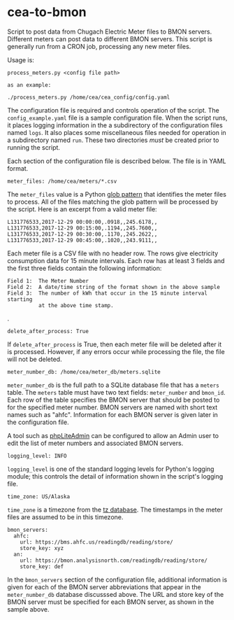 # cea-to-bmon

Script to post data from Chugach Electric Meter files to BMON servers.
Different meters can post data to different BMON servers.  This script
is generally run from a CRON job, processing any new meter files.

Usage is:

    process_meters.py <config file path>

    as an example:

    ./process_meters.py /home/cea/cea_config/config.yaml

The configuration file is required and controls operation of the script.
The `config_example.yaml` file is a sample configuration file.  When the script
runs, it places logging information in the a subdirectory of the configuration
files named `logs`.  It also places some miscellaneous files needed for operation
in a subdirectory named `run`.  These two directories *must* be created prior to
running the script.

Each section of the configuration file is described below.  The file is in YAML format.

    meter_files: /home/cea/meters/*.csv

The `meter_files` value is a Python
[glob pattern](https://docs.python.org/2/library/glob.html) that identifies the meter files to process.  All of the files matching the glob pattern will be
processed by the script.  Here is an excerpt from a valid meter file:

    L131776533,2017-12-29 00:00:00,.0918,,245.6178,,
    L131776533,2017-12-29 00:15:00,.1194,,245.7600,,
    L131776533,2017-12-29 00:30:00,.1170,,245.2622,,
    L131776533,2017-12-29 00:45:00,.1020,,243.9111,,

Each meter file is a CSV file with no header row.  The rows give electricity
consumption data for 15 minute intervals.  Each row has at least 3 fields and
the first three fields contain the following information:

    Field 1:  The Meter Number
    Field 2:  A date/time string of the format shown in the above sample
    Field 3:  The number of kWh that occur in the 15 minute interval starting
              at the above time stamp.
.

    delete_after_process: True

If `delete_after_process` is True, then each meter file will be deleted after it
is processed.  However, if any errors occur while processing the file, the file
will not be deleted.

    meter_number_db: /home/cea/meter_db/meters.sqlite

`meter_number_db` is the full path to a SQLite database file that has a
`meters` table.  The `meters` table must have two text fields: `meter_number` and
`bmon_id`.  Each row of the table specifies the BMON server that should be posted
to for the specified meter number.  BMON servers are named with short text names
such as "ahfc".  Information for each BMON server is given later in the
configuration file.

A tool such as [phpLiteAdmin](https://www.phpliteadmin.org/) can be configured to
allow an Admin user to edit the list of meter numbers and associated BMON servers.

    logging_level: INFO

`logging_level` is one of the standard logging levels for Python's logging
module; this controls the detail of information shown in the script's logging
file.

    time_zone: US/Alaska

`time_zone` is a timezone from the [tz database](https://en.wikipedia.org/wiki/Tz_database).  The timestamps in the meter files are assumed
to be in this timezone.

    bmon_servers:
      ahfc:
        url: https://bms.ahfc.us/readingdb/reading/store/
        store_key: xyz
      an:
        url: https://bmon.analysisnorth.com/readingdb/reading/store/
        store_key: def

In the `bmon_servers` section of the configuration file, additional information
is given for each of the BMON server abbreviations that appear in the
`meter_number_db` database discusssed above.  The URL and store key of the
BMON server must be specified for each BMON server, as shown in the sample above.
